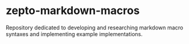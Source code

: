 # zepto-markdown-macros
Repository dedicated to developing and researching markdown macro syntaxes and implementing example implementations.
